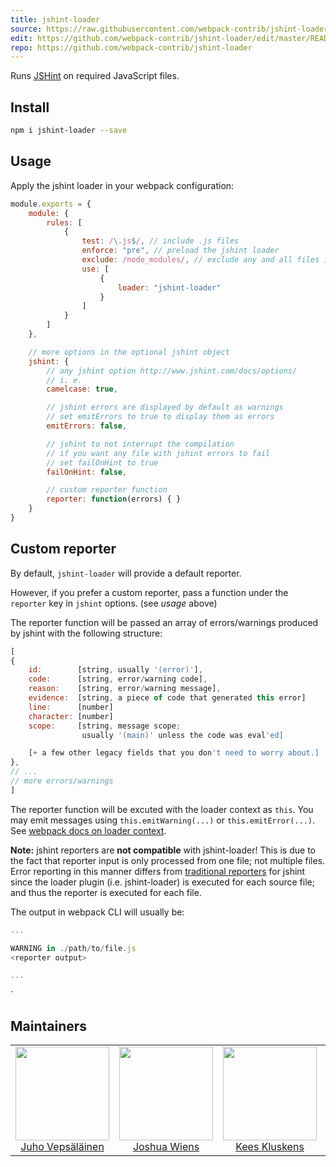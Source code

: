 ```yaml
---
title: jshint-loader
source: https://raw.githubusercontent.com/webpack-contrib/jshint-loader/master/README.md
edit: https://github.com/webpack-contrib/jshint-loader/edit/master/README.md
repo: https://github.com/webpack-contrib/jshint-loader
---
```

Runs <a href="http://jshint.com/">JSHint</a> on required JavaScript files.

## Install

```bash
npm i jshint-loader --save
```

## Usage

Apply the jshint loader in your webpack configuration:

``` javascript
module.exports = {
	module: {
		rules: [
			{
				test: /\.js$/, // include .js files
				enforce: "pre", // preload the jshint loader
				exclude: /node_modules/, // exclude any and all files in the node_modules folder
				use: [
					{
						loader: "jshint-loader"
					}
				]
			}
		]
	},

	// more options in the optional jshint object
	jshint: {
		// any jshint option http://www.jshint.com/docs/options/
		// i. e.
		camelcase: true,

		// jshint errors are displayed by default as warnings
		// set emitErrors to true to display them as errors
		emitErrors: false,

		// jshint to not interrupt the compilation
		// if you want any file with jshint errors to fail
		// set failOnHint to true
		failOnHint: false,

		// custom reporter function
		reporter: function(errors) { }
	}
}
```

## Custom reporter

By default, `jshint-loader` will provide a default reporter.

However, if you prefer a custom reporter, pass a function under the `reporter` key in `jshint` options. (see *usage* above)

The reporter function will be passed an array of errors/warnings produced by jshint
with the following structure:
```js
[
{
    id:        [string, usually '(error)'],
    code:      [string, error/warning code],
    reason:    [string, error/warning message],
    evidence:  [string, a piece of code that generated this error]
    line:      [number]
    character: [number]
    scope:     [string, message scope;
                usually '(main)' unless the code was eval'ed]

    [+ a few other legacy fields that you don't need to worry about.]
},
// ...
// more errors/warnings
]
```

The reporter function will be excuted with the loader context as `this`. You may emit messages using `this.emitWarning(...)` or `this.emitError(...)`. See [webpack docs on loader context](https://webpack.js.org/api/loaders/#the-loader-context).

**Note:** jshint reporters are **not compatible** with jshint-loader!
This is due to the fact that reporter input is only processed from one file; not multiple files. Error reporting in this manner differs from [traditional reporters](http://www.jshint.com/docs/reporters/) for jshint
since the loader plugin (i.e. jshint-loader) is executed for each source file; and thus the reporter is executed for each file.

The output in webpack CLI will usually be:
```js
...

WARNING in ./path/to/file.js
<reporter output>

...
```
`

## Maintainers

<table>
  <tbody>
    <tr>
      <td align="center">
        <img width="150" height="150"
        src="https://avatars3.githubusercontent.com/u/166921?v=3&s=150">
        </br>
        <a href="https://github.com/bebraw">Juho Vepsäläinen</a>
      </td>
      <td align="center">
        <img width="150" height="150"
        src="https://avatars2.githubusercontent.com/u/8420490?v=3&s=150">
        </br>
        <a href="https://github.com/d3viant0ne">Joshua Wiens</a>
      </td>
      <td align="center">
        <img width="150" height="150"
        src="https://avatars3.githubusercontent.com/u/533616?v=3&s=150">
        </br>
        <a href="https://github.com/SpaceK33z">Kees Kluskens</a>
      </td>
      <td align="center">
        <img width="150" height="150"
        src="https://avatars3.githubusercontent.com/u/3408176?v=3&s=150">
        </br>
        <a href="https://github.com/TheLarkInn">Sean Larkin</a>
      </td>
    </tr>
  <tbody>
</table>


[npm]: https://img.shields.io/npm/v/jshint-loader.svg
[npm-url]: https://npmjs.com/package/jshint-loader

[deps]: https://david-dm.org/webpack-contrib/jshint-loader.svg
[deps-url]: https://david-dm.org/webpack-contrib/jshint-loader

[chat]: https://img.shields.io/badge/gitter-webpack%2Fwebpack-brightgreen.svg
[chat-url]: https://gitter.im/webpack/webpack

[test]: http://img.shields.io/travis/webpack-contrib/jshint-loader.svg
[test-url]: https://travis-ci.org/webpack-contrib/jshint-loader
